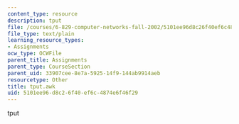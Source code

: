 ```yaml
---
content_type: resource
description: tput
file: /courses/6-829-computer-networks-fall-2002/5101ee96d8c26f40ef6c4874e6f46f29_tput.awk
file_type: text/plain
learning_resource_types:
- Assignments
ocw_type: OCWFile
parent_title: Assignments
parent_type: CourseSection
parent_uid: 33907cee-8e7a-5925-14f9-144ab9914aeb
resourcetype: Other
title: tput.awk
uid: 5101ee96-d8c2-6f40-ef6c-4874e6f46f29
---
```

tput